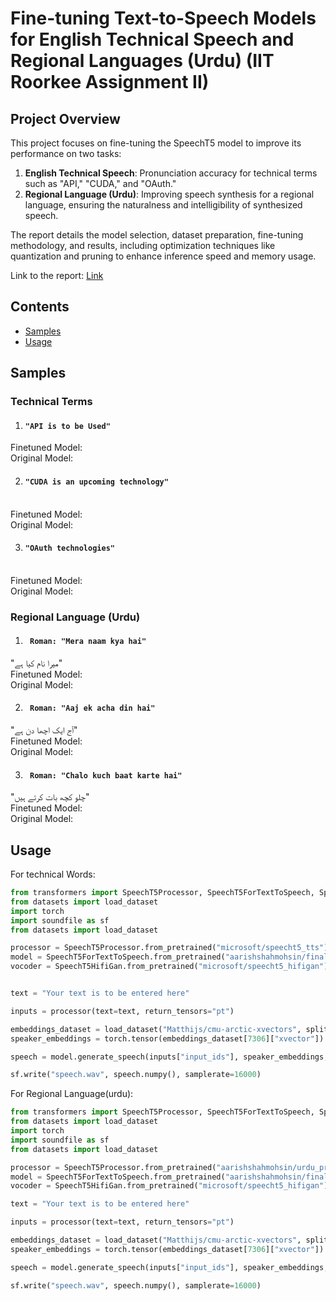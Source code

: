 # Fine-tuning Text-to-Speech Models for English Technical Speech and Regional Languages (Urdu) (IIT Roorkee Assignment II)

## Project Overview

This project focuses on fine-tuning the SpeechT5 model to improve its performance on two tasks:

1. **English Technical Speech**: Pronunciation accuracy for technical terms such as "API," "CUDA," and "OAuth."
2. **Regional Language (Urdu)**: Improving speech synthesis for a regional language, ensuring the naturalness and intelligibility of synthesized speech.

The report details the model selection, dataset preparation, fine-tuning methodology, and results, including optimization techniques like quantization and pruning to enhance inference speed and memory usage.

Link to the report: [Link](./report/aarish_final_report.pdf)

## Contents
- [Samples](#samples)
- [Usage](#usage)

## Samples

### Technical Terms

1. #### ```"API is to be Used"```
Finetuned Model:
<br>
Original Model:
<br>

2. #### ```"CUDA is an upcoming technology" ```
<br>
Finetuned Model:
<br>
Original Model:
<br>

3. #### ```"OAuth technologies"```
<br>
Finetuned Model:
<br>
Original Model:
<br>

### Regional Language (Urdu)

1. #### ```  Roman: "Mera naam kya hai" ```
"میرا نام کیا ہے"
<br>
Finetuned Model:
<br>
Original Model:
<br>

2. ####  ```  Roman: "Aaj ek acha din hai" ```
"آج ایک اچھا دن ہے"
<br>
Finetuned Model:
<br>
Original Model:
<br>

3. #### ```  Roman: "Chalo kuch baat karte hai" ```
"چلو کچھ بات کرتے ہیں"
<br>
Finetuned Model:
<br>
Original Model:
<br>

## Usage

For technical Words:
```python
from transformers import SpeechT5Processor, SpeechT5ForTextToSpeech, SpeechT5HifiGan
from datasets import load_dataset
import torch
import soundfile as sf
from datasets import load_dataset

processor = SpeechT5Processor.from_pretrained("microsoft/speecht5_tts")
model = SpeechT5ForTextToSpeech.from_pretrained("aarishshahmohsin/final_technical_terms_t5_finetuned")
vocoder = SpeechT5HifiGan.from_pretrained("microsoft/speecht5_hifigan")


text = "Your text is to be entered here"

inputs = processor(text=text, return_tensors="pt")

embeddings_dataset = load_dataset("Matthijs/cmu-arctic-xvectors", split="validation")
speaker_embeddings = torch.tensor(embeddings_dataset[7306]["xvector"]).unsqueeze(0)

speech = model.generate_speech(inputs["input_ids"], speaker_embeddings, vocoder=vocoder)

sf.write("speech.wav", speech.numpy(), samplerate=16000)

```


For Regional Language(urdu):
```python
from transformers import SpeechT5Processor, SpeechT5ForTextToSpeech, SpeechT5HifiGan
from datasets import load_dataset
import torch
import soundfile as sf
from datasets import load_dataset

processor = SpeechT5Processor.from_pretrained("aarishshahmohsin/urdu_processor_t5")
model = SpeechT5ForTextToSpeech.from_pretrained("aarishshahmohsin/final_urdu_t5_finetuned")
vocoder = SpeechT5HifiGan.from_pretrained("microsoft/speecht5_hifigan")

text = "Your text is to be entered here"

inputs = processor(text=text, return_tensors="pt")

embeddings_dataset = load_dataset("Matthijs/cmu-arctic-xvectors", split="validation")
speaker_embeddings = torch.tensor(embeddings_dataset[7306]["xvector"]).unsqueeze(0)

speech = model.generate_speech(inputs["input_ids"], speaker_embeddings, vocoder=vocoder)

sf.write("speech.wav", speech.numpy(), samplerate=16000)

```